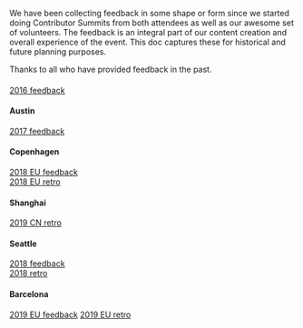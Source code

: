 We have been collecting feedback in some shape or form since we started doing Contributor Summits from both attendees as well as our awesome set of volunteers. 
The feedback is an integral part of our content creation and overall experience of the event. 
This doc captures these for
historical and future planning purposes.

Thanks to all who have provided feedback in the past.

####
[2016 feedback]  

#### Austin  
[2017 feedback]  

#### Copenhagen  
[2018 EU feedback]    
[2018 EU retro]  

#### Shanghai  
[2019 CN retro]

#### Seattle  
[2018 feedback]  
[2018 retro]  

#### Barcelona  
[2019 EU feedback]
[2019 EU retro]  


[2016 feedback]: https://docs.google.com/spreadsheets/d/1W443ToSJGvk5O2ah1bOC6OUM4F7zsBoJRtq2qbLC36E/edit?usp=sharing
[2017 feedback]: https://docs.google.com/spreadsheets/d/1NNfd4O4mcwGaJJuw1QS9PUEBF08u2QlaW54t5IuJEFc/edit?usp=sharing
[2018 EU feedback]: https://docs.google.com/spreadsheets/d/1Bev8BthgC5OBtak5BDR23lG2eYs3b8UEngoewDyEsnc/edit?usp=sharing
[2018 EU retro]: /events/2018/05-contributor-summit/RETRO.md
[2018 feedback]: https://docs.google.com/spreadsheets/d/1VXwAYo8sJQk1amrayUaYRN5Ly5cYi-t2Yw355veRcDs/edit?usp=sharing
[2018 retro]: /events/2018/12-contributor-summit/RETRO.md
[2019 EU feedback]: https://docs.google.com/spreadsheets/d/1ZapdCqXyq5Gx-eMl5qfIuE_UhQh2hUu-VzwlTMQL4k8/edit?usp=sharing
[2019 EU retro]: /events/2019/05-contributor-summit/RETRO.md
[2019 CN retro]: /events/2019/06-contributor-summit/RETRO.md